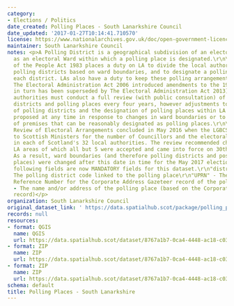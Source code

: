 ```yaml
---
category:
- Elections / Politics
date_created: Polling Places - South Lanarkshire Council
date_updated: '2017-01-27T10:14:41.710570'
license: https://www.nationalarchives.gov.uk/doc/open-government-licence/version/3/
maintainer: South Lanarkshire Council
notes: <p>A Polling District is a geographical subdivision of an electoral area such
  as an electoral Ward within which a polling place is designated.\r\n\r\nThe Representation
  of the People Act 1983 places a duty on LA to divide the local authority area into
  polling districts based on ward boundaries, and to designate a polling place for
  each district. LAs also have a duty to keep these polling arrangements under review.
  The Electoral Administration Act 2006 introduced amendments to the 1983 Act (which
  in turn has been superseded by The Electoral Administration Act 2013). Now local
  authorities must conduct a full review (with public consultation) of its polling
  districts and polling places every four years, however adjustments to the boundaries
  of polling districts and the designation of polling places within LA wards can be
  proposed at any time in response to changes in ward boundaries or to the availability
  of premises that can be reasonably designated as polling places.\r\n\r\nThe Fifth
  Review of Electoral Arrangements concluded in May 2016 when the LGBCS made recommendations
  to Scottish Ministers for the number of Councillors and the electoral ward boundaries
  in each of Scotland's 32 local authorities. The review recommended changes in 30
  LA areas of which all but 5 were accepted and came into force on 30th Sept 2016.
  As a result, ward boundaries (and therefore polling districts and possibly polling
  places) were changed after this date in time for the May 2017 elections.\r\n\r\nThe
  following fields are now MANDATORY fields for this dataset.\r\n"district_code" -
  The polling district code linked to the polling place\r\n"UPRN" - The Unique Property
  Reference Number for the Corporate Address Gazeteer record of the polling place\r\n"polling_place"
  - The name and/or address of the polling place (based on the Corporate Address Gazeteer
  record)</p>
organization: South Lanarkshire Council
original_dataset_link: ' https://data.spatialhub.scot/package/polling_places-sl'
records: null
resources:
- format: QGIS
  name: QGIS
  url: https://data.spatialhub.scot/dataset/8767a1b7-0ca4-4448-ac18-c0341842ccca/resource/2954e203-a5bb-40b3-91d0-19dba03c0ef7/download/pplaces23032017.shp
- format: ZIP
  name: ZIP
  url: https://data.spatialhub.scot/dataset/8767a1b7-0ca4-4448-ac18-c0341842ccca/resource/33c987ba-9334-42f6-b521-049c5c805a1f/download/pplaces23032017.zip
- format: ZIP
  name: ZIP
  url: https://data.spatialhub.scot/dataset/8767a1b7-0ca4-4448-ac18-c0341842ccca/resource/f969f7cc-95da-4056-8c95-cf49903045fb/download/pp_2019v1_custom_point.zip
schema: default
title: Polling Places - South Lanarkshire
---
```

